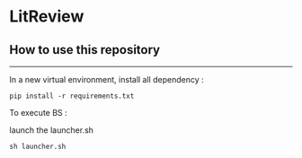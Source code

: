 # LitReview

## How to use this repository

***


In a new virtual environment, install all dependency :
```
pip install -r requirements.txt
```
To execute BS :

launch the launcher.sh 

```
sh launcher.sh
```

